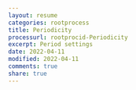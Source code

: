 ```yaml
---
layout: resume
categories: rootprocess
title: Periodicity
processurl: rootprocid-Periodicity
excerpt: Period settings
date: 2022-04-11
modified: 2022-04-11
comments: true
share: true
---
```


